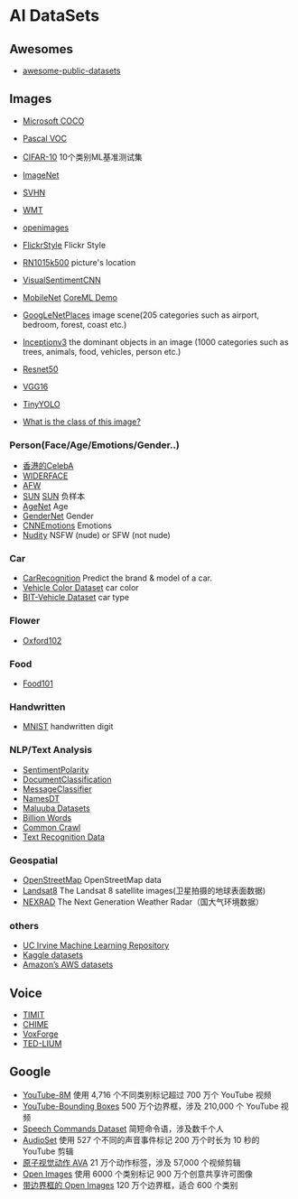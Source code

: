 # AI DataSets

## Awesomes 
- [awesome-public-datasets](https://github.com/awesomedata/awesome-public-datasets)

## Images

- [Microsoft COCO](http://cocodataset.org)
- [Pascal VOC](http://host.robots.ox.ac.uk/pascal/VOC/ )
- [CIFAR-10](http://www.cs.toronto.edu/~kriz/cifar.html) 10个类别ML基准测试集
- [ImageNet](http://www.image-net.org)
- [SVHN](http://ufldl.stanford.edu/housenumbers/)
- [WMT ](http://www.statmt.org/wmt16/translation-task.html#download)
- [openimages](https://github.com/openimages/dataset)
- [FlickrStyle](http://sergeykarayev.com/files/1311.3715v3.pdf)  Flickr Style
- [RN1015k500](https://aws.amazon.com/blogs/ai/estimating-the-location-of-images-using-mxnet-and-multimedia-commons-dataset-on-aws-ec2) picture's location
- [VisualSentimentCNN](https://www.sciencedirect.com/science/article/pii/S0262885617300355?via%3Dihub)
- [MobileNet](https://arxiv.org/abs/1704.04861) [CoreML Demo](https://github.com/hollance/MobileNet-CoreML) 
- [GoogLeNetPlaces](http://places.csail.mit.edu/index.html)   image scene(205 categories such as airport, bedroom, forest, coast etc.)  
- [Inceptionv3](https://arxiv.org/abs/1512.00567)  the dominant objects in an image (1000 categories such as trees, animals, food, vehicles, person etc.)
- [Resnet50](https://arxiv.org/abs/1512.03385)
- [VGG16](https://arxiv.org/abs/1409.1556)
- [TinyYOLO](http://machinethink.net/blog/object-detection-with-yolo/)

- [What is the class of this image?](http://rodrigob.github.io/are_we_there_yet/build/classification_datasets_results.html)

### Person(Face/Age/Emotions/Gender..)
- [香港的CelebA](http://mmlab.ie.cuhk.edu.hk/projects/CelebA.html)
- [WIDERFACE](http://mmlab.ie.cuhk.edu.hk/projects/WIDERFace/)
- [AFW](http://ibug.doc.ic.ac.uk/resources/facial-point-annotations/)
- [SUN](http://groups.csail.mit.edu/vision/SUN/)  [SUN](http://vision.princeton.edu/projects/2010/SUN/) 负样本
- [AgeNet](http://www.openu.ac.il/home/hassner/projects/cnn_agegender/)  Age
- [GenderNet](https://www.openu.ac.il/home/hassner/projects/cnn_agegender/) Gender
- [CNNEmotions](https://www.openu.ac.il/home/hassner/projects/cnn_emotions/) Emotions
- [Nudity](https://github.com/yahoo/open_nsfw)  NSFW (nude) or SFW (not nude)
 
### Car
- [CarRecognition](http://mmlab.ie.cuhk.edu.hk/datasets/comp_cars/index.html) Predict the brand & model of a car. 
- [Vehicle Color Dataset](http://mclab.eic.hust.edu.cn/~pchen/project.html ) car color
- [BIT-Vehicle Dataset](http://iitlab.bit.edu.cn/mcislab/vehicledb/) car type

### Flower
- [Oxford102](http://jimgoo.com/flower-power/)

### Food
- [Food101](http://visiir.lip6.fr/explore)

### Handwritten
- [MNIST](http://yann.lecun.com/exdb/mnist/)  handwritten digit

### NLP/Text Analysis
- [SentimentPolarity](http://boston.lti.cs.cmu.edu/classes/95-865-K/HW/HW3/)
- [DocumentClassification](https://github.com/toddkramer/DocumentClassifier/)
- [MessageClassifier](http://www.dt.fee.unicamp.br/~tiago/smsspamcollection/)
- [NamesDT](http://nlpforhackers.io)
- [Maluuba Datasets](https://datasets.maluuba.com)
- [Billion Words](http://www.statmt.org/lm-benchmark/)
- [Common Crawl](http://commoncrawl.org/the-data/)
- [Text Recognition Data](http://www.robots.ox.ac.uk/~vgg/data/text/)

### Geospatial
- [OpenStreetMap](https://wiki.openstreetmap.org/wiki/Planet.osm) OpenStreetMap data
- [Landsat8](https://landsat.usgs.gov/landsat-8) The Landsat 8 satellite images(卫星拍摄的地球表面数据)
- [NEXRAD](https://www.ncdc.noaa.gov/data-access/radar-data/nexrad) The Next Generation Weather Radar（国大气环境数据）

### others
- [UC Irvine Machine Learning Repository](http://archive.ics.uci.edu/ml/index.php)
- [Kaggle datasets](https://www.kaggle.com/datasets)
- [Amazon’s AWS datasets](http://aws.amazon.com/fr/datasets/)

## Voice
- [TIMIT](https://catalog.ldc.upenn.edu/LDC93S1)
- [CHIME](http://spandh.dcs.shef.ac.uk/chime_challenge/data.html)
- [VoxForge](http://www.voxforge.org)
- [TED-LIUM](http://www-lium.univ-lemans.fr/en/content/ted-lium-corpus)

## Google
- [YouTube-8M](https://research.google.com/youtube8m/) 使用 4,716 个不同类别标记超过 700 万个 YouTube 视频
- [YouTube-Bounding Boxes](https://research.googleblog.com/2017/02/advancing-research-on-video.html) 500 万个边界框，涉及 210,000 个 YouTube 视频
- [Speech Commands Dataset](https://research.googleblog.com/2017/08/launching-speech-commands-dataset.html) 简短命令语，涉及数千个人
- [AudioSet](https://research.googleblog.com/2017/03/announcing-audioset-dataset-for-audio.html) 使用 527 个不同的声音事件标记 200 万个时长为 10 秒的 YouTube 剪辑
- [原子视觉动作 AVA](https://research.googleblog.com/2017/10/announcing-ava-finely-labeled-video.html) 21 万个动作标签，涉及 57,000 个视频剪辑
- [Open Images](https://research.googleblog.com/2016/09/introducing-open-images-dataset.html) 使用 6000 个类别标记 900 万个创意共享许可图像
- [带边界框的 Open Images](https://research.googleblog.com/2017/07/an-update-to-open-images-now-with.html) 120 万个边界框，适合 600 个类别
